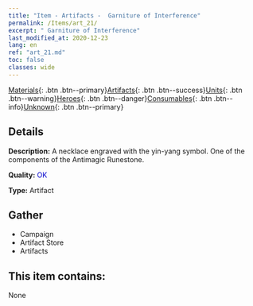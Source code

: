 ```yaml
---
title: "Item - Artifacts -  Garniture of Interference"
permalink: /Items/art_21/
excerpt: " Garniture of Interference"
last_modified_at: 2020-12-23
lang: en
ref: "art_21.md"
toc: false
classes: wide
---
```

 [Materials](/Items/){: .btn .btn--primary}[Artifacts](/Items/Artifacts/){: .btn .btn--success}[Units](/Items/Units/){: .btn .btn--warning}[Heroes](/Items/Heroes/){: .btn .btn--danger}[Consumables](/Items/Consumables/){: .btn .btn--info}[Unknown](/Items/Unknown/){: .btn .btn--primary}

## Details
 **Description:** A necklace engraved with the yin-yang symbol. One of the components of the Antimagic Runestone.

 **Quality:** <span style="color: #0000CD">OK</span>

 **Type:** Artifact

## Gather

*    Campaign 
*    Artifact Store 
*    Artifacts 

## This item contains:

  None

